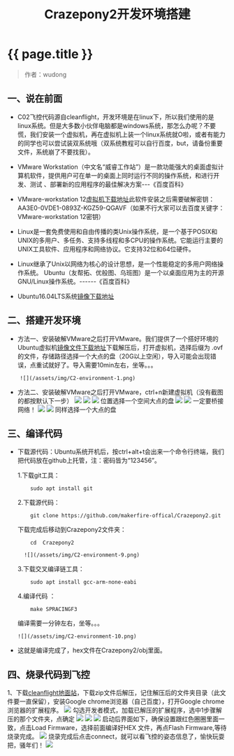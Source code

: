 ﻿---
layout: wiki
title: Crazepony2开发环境搭建
---

# {{ page.title }}

> 作者：wudong

## 一、说在前面
+ C02飞控代码源自cleanflight，开发环境是在linux下，所以我们使用的是linux系统。但是大多数小伙伴电脑都是windows系统，那怎么办呢？不要慌，我们安装一个虚拟机，再在虚拟机上装一个linux系统就O啦，或者有能力的同学也可以尝试装双系统哦（双系统教程可以自行百度，but，请备份重要文件，系统崩了不要找我）。

+ VMware Workstation（中文名“威睿工作站”）是一款功能强大的桌面虚拟计算机软件，提供用户可在单一的桌面上同时运行不同的操作系统，和进行开发、测试 、部署新的应用程序的最佳解决方案---《百度百科》

+ VMware-workstation 12[虚拟机下载地址](http://pan.baidu.com/s/1jIiHVBC)此软件安装之后需要破解密钥：AA3E0-0VDE1-0893Z-KGZ59-QGAVF（如果不行大家可以去百度关键字：VMware-workstation 12密钥）

+ Linux是一套免费使用和自由传播的类Unix操作系统，是一个基于POSIX和UNIX的多用户、多任务、支持多线程和多CPU的操作系统。它能运行主要的UNIX工具软件、应用程序和网络协议。它支持32位和64位硬件。

+ Linux继承了Unix以网络为核心的设计思想，是一个性能稳定的多用户网络操作系统。
Ubuntu（友帮拓、优般图、乌班图）是一个以桌面应用为主的开源GNU/Linux操作系统。------《百度百科》

+ Ubuntu16.04LTS系统[镜像下载地址](http://pan.baidu.com/s/1i5FnYOP)

## 二、搭建开发环境
* 方法一、安装破解VMware之后打开VMware。我们提供了一个搭好环境的Ubuntu虚拟机[镜像文件下载地址](http://pan.baidu.com/s/1cMol5s)下载解压后，打开虚拟机，选择后缀为 .ovf的文件，存储路径选择一个大点的盘（20G以上空闲），导入可能会出现错误，点重试就好了。导入需要10min左右，坐等。。。
~~~
	![](/assets/img/C2-environment-1.png)
~~~
* 方法二、安装破解VMware之后打开VMware，ctrl+n新建虚拟机（没有截图的都按默认下一步）
	![](/assets/img/C2-environment-2.png)
	![](/assets/img/C2-environment-3.png)
	![](/assets/img/C2-environment-4.png)
位置选择一个空间大点的盘
	![](/assets/img/C2-environment-5.png)
	![](/assets/img/C2-environment-6.png)
一定要桥接网络！
	![](/assets/img/C2-environment-7.png)
	![](/assets/img/C2-environment-8.png) 
同样选择一个大点的盘

## 三、编译代码
* 下载源代码：Ubuntu系统开机后，按ctrl+alt+t会出来一个命令行终端，我们把代码放在github上托管，注：密码皆为“123456”。

	1.下载git工具：
	~~~
		sudo apt install git
	~~~
	2.下载源代码：
	~~~
		git clone https://github.com/makerfire-offical/Crazepony2.git	
	~~~
	下载完成后移动到Crazepony2文件夹：
	~~~
		cd  Crazepony2
	~~~
		![](/assets/img/C2-environment-9.png)
	3.下载交叉编译链工具：
	~~~
		sudo apt install gcc-arm-none-eabi
	~~~
	4.编译代码 ：
	~~~
		make SPRACINGF3		
	~~~
	编译需要一分钟左右，坐等。。。
	~~~
	![](/assets/img/C2-environment-10.png)
	~~~
+ 这就是编译完成了，hex文件在Crazepony2/obj里面。

## 四、烧录代码到飞控
1、下载[cleanflight地面站](https://github.com/cleanflight/cleanflight-configurator)，下载zip文件后解压，记住解压后的文件夹目录（此文件要一直保留），安装Google chrome浏览器（自己百度），打开Google chrome浏览器的扩展程序。
	![](/assets/img/C2-environment-11.png)
勾选开发者模式，加载已解压的扩展程序，选中1步骤解压的那个文件夹，点确定
	![](/assets/img/C2-environment-12.png)
	![](/assets/img/C2-environment-13.png)
	![](/assets/img/C2-environment-14.png)
启动后界面如下，确保设置跟红色圈圈里面一致，点击Load Firmware，选择前面编译好HEX
文件，再点Flash Firmware,等待烧录完成。
	![](/assets/img/C2-environment-15.png)
烧录完成后点击connect，就可以看飞控的姿态信息了，愉快玩耍把，骚年们！
	![](/assets/img/C2-environment-16.png)